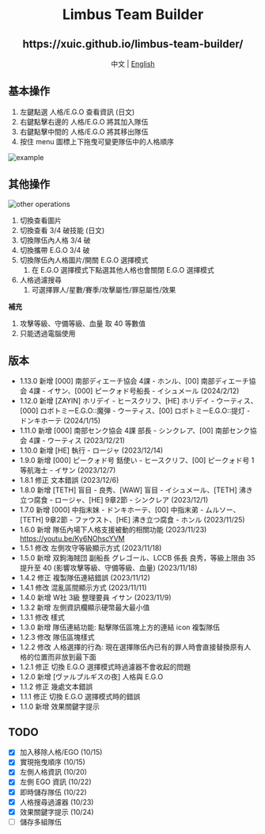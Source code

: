 <h1 align='center'>Limbus Team Builder</h1>

<h2 align='center'>https://xuic.github.io/limbus-team-builder/</h2>
<p align='center'>
  中文 | <a href='./README.en.md'>English</a>
</p>

## 基本操作
1. 左鍵點選 人格/E.G.O 查看資訊 (日文)
2. 右鍵點擊右邊的 人格/E.G.O 將其加入隊伍
3. 右鍵點擊中間的 人格/E.G.O 將其移出隊伍
4. 按住 menu 圖標上下拖曳可變更隊伍中的人格順序

![example](https://github.com/xuic/limbus-team-builder/assets/30918659/e5211c17-7ded-4159-88d9-7ed1eb793007)

## 其他操作
  ![other operations](https://github.com/xuic/limbus-team-builder/assets/30918659/eec888ca-e32f-4936-b5d8-4aed38b0ebdf)
1. 切換查看圖片
2. 切換查看 3/4 破技能 (日文)
3. 切換隊伍內人格 3/4 破
4. 切換攜帶 E.G.O 3/4 破
5. 切換隊伍內人格圖片/開關 E.G.O 選擇模式
    1. 在 E.G.O 選擇模式下點選其他人格也會關閉 E.G.O 選擇模式
6. 人格過濾搜尋
    1. 可選擇罪人/星數/賽季/攻擊屬性/罪惡屬性/效果

**補充**
1. 攻擊等級、守備等級、血量 取 40 等數值
2. 只能透過電腦使用

## 版本
- 1.13.0 新增 [000] 南部ディエーチ協会 4課 - ホンル、[00] 南部ディエーチ協会 4課 - イサン、[000] ピークォド号船長 - イシュメール (2024/2/12)
- 1.12.0 新增 [ZAYIN] ホリデイ - ヒースクリフ、[HE] ホリデイ - ウーティス、[000] ロボトミーE.G.O::魔弾 - ウーティス、[00] ロボトミーE.G.O::提灯 - ドンキホーテ (2024/1/15)
- 1.11.0 新增 [000] 南部センク協会 4課 部長 - シンクレア、[00] 南部センク協会 4課 - ウーティス (2023/12/21)
- 1.10.0 新增 [HE] 執行 - ロージャ (2023/12/14)
- 1.9.0 新增 [000] ピークォド号 銛使い - ヒースクリフ、[00] ピークォド号 1等航海士 - イサン (2023/12/7)
- 1.8.1 修正 文本錯誤 (2023/12/6)
- 1.8.0 新增 [TETH] 盲目 - 良秀、[WAW] 盲目 - イシュメール、[TETH] 沸き立つ腐食 - ロージャ、[HE] 9章2節 - シンクレア (2023/12/1)
- 1.7.0 新增 [000] 中指末妹 - ドンキホーテ、[00] 中指末弟 - ムルソー、[TETH] 9章2節 - ファウスト、[HE] 沸き立つ腐食 - ホンル (2023/11/25)
- 1.6.0 新增 隊伍內場下人格支援被動的相關功能 (2023/11/23) https://youtu.be/Ky6NOhscYVM
- 1.5.1 修改 左側攻守等級顯示方式 (2023/11/18)
- 1.5.0 新增 双鉤海賊団 副船長 グレゴール、LCCB 係長 良秀，等級上限由 35 提升至 40 (影響攻擊等級、守備等級、血量) (2023/11/18)
- 1.4.2 修正 複製隊伍連結錯誤 (2023/11/12)
- 1.4.1 修改 混亂區間顯示方式 (2023/11/11)
- 1.4.0 新增 W社 3級 整理要員 イサン (2023/11/9)
- 1.3.2 新增 左側資訊欄顯示硬幣最大最小值
- 1.3.1 修改 樣式
- 1.3.0 新增 隊伍連結功能: 點擊隊伍區塊上方的連結 icon 複製隊伍
- 1.2.3 修改 隊伍區塊樣式
- 1.2.2 修改 人格選擇的行為: 現在選擇隊伍內已有的罪人時會直接替換原有人格的位置而非放到最下面
- 1.2.1 修正 切換 E.G.O 選擇模式時過濾器不會收起的問題
- 1.2.0 新增 [ヴァルプルギスの夜] 人格與 E.G.O
- 1.1.2 修正 幾處文本錯誤
- 1.1.1 修正 切換 E.G.O 選擇模式時的錯誤
- 1.1.0 新增 效果關鍵字提示

## TODO
- [x] 加入移除人格/EGO (10/15)
- [x] 實現拖曳順序 (10/15)
- [x] 左側人格資訊 (10/20)
- [x] 左側 EGO 資訊 (10/22)
- [x] 即時儲存隊伍 (10/22)
- [x] 人格搜尋過濾器 (10/23)
- [x] 效果關鍵字提示 (10/24)
- [ ] 儲存多組隊伍
